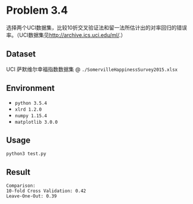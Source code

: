 # Problem 3.4
选择两个UCI数据集，比较10折交叉验证法和留一法所估计出的对率回归的错误率。（UCI数据集见<http://archive.ics.uci.edu/ml/>.）

## Dataset
UCI 萨默维尔幸福指数数据集 @ `./SomervilleHappinessSurvey2015.xlsx`

## Environment
- `python 3.5.4`  
- `xlrd 1.2.0`  
- `numpy 1.15.4`
- `matplotlib 3.0.0`

## Usage
```Shell
python3 test.py
```

## Result
```
Comparison:
10-fold Cross Validation: 0.42
Leave-One-Out: 0.39
````